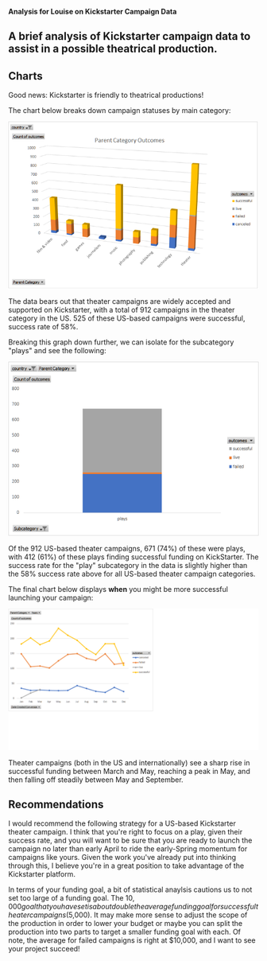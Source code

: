 **Analysis for Louise on Kickstarter Campaign Data**

A brief analysis of Kickstarter campaign data to assist in a possible theatrical production.
---

**Charts**
---
Good news: Kickstarter is friendly to theatrical productions! 

The chart below breaks down campaign statuses by main category:

![Graph of KS Statuses by Category](https://github.com/Tozerh/kickstart/blob/main/Category%20Outcomes.png)

The data bears out that theater campaigns are widely accepted and supported on Kickstarter, with a total of 912 campaigns in the theater category in the US. 525 of these US-based campaigns were successful,  success rate of 58%. 

Breaking this graph down further, we can isolate for the subcategory "plays" and see the following: 

![Graph of KS Stasuses by Subcategory "Plays"](https://github.com/Tozerh/kickstart/blob/main/SubcategoryOutcomes.png)

Of the 912 US-based theater campaigns, 671 (74%) of these were plays, with 412 (61%) of these plays finding successful funding on KickStarter. The success rate for the "play" subcategory in the data is slightly higher than the 58% success rate above for all US-based theater campaign categories. 

The final chart below displays **when** you might be more successful launching your campaign: 

![Launch Date Outcomes by Month](https://github.com/Tozerh/kickstart/blob/main/MonthOutcomes.png)

Theater campaigns (both in the US and internationally) see a sharp rise in successful funding between March and May, reaching a peak in May, and then falling off steadily between May and September. 


**Recommendations**
---

I would recommend the following strategy for a US-based Kickstarter theater campaign. I think that you're right to focus on a play, given their success rate, and you will want to be sure that you are ready to launch the campaign no later than early April to ride the early-Spring momentum for campaigns like yours. Given the work you've already put into thinking through this, I believe you're in a great position to take advantage of the Kickstarter platform. 

In terms of your funding goal, a bit of statistical anaylsis cautions us to not set too large of a funding goal. The $10,000 goal that you have set is about double the average funding goal for successful theater campaigns ($5,000). It may make more sense to adjust the scope of the production in order to lower your budget or maybe you can split the production into two parts to target a smaller funding goal with each. Of note, the average for failed campaigns is right at $10,000, and I want to see your project succeed!
